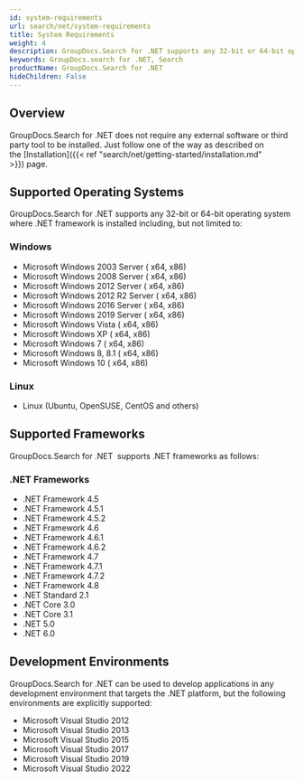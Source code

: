 ```yaml
---
id: system-requirements
url: search/net/system-requirements
title: System Requirements
weight: 4
description: GroupDocs.Search for .NET supports any 32-bit or 64-bit operating system where .NET or Mono framework is installed
keywords: GroupDocs.search for .NET, Search
productName: GroupDocs.Search for .NET
hideChildren: False
---
```

## Overview

GroupDocs.Search for .NET does not require any external software or third party tool to be installed. Just follow one of the way as described on the [Installation]({{< ref "search/net/getting-started/installation.md" >}}) page.

## Supported Operating Systems

GroupDocs.Search for .NET supports any 32-bit or 64-bit operating system where .NET framework is installed including, but not limited to:

### Windows

*   Microsoft Windows 2003 Server ( x64, x86)
*   Microsoft Windows 2008 Server ( x64, x86)
*   Microsoft Windows 2012 Server ( x64, x86)
*   Microsoft Windows 2012 R2 Server ( x64, x86)
*   Microsoft Windows 2016 Server ( x64, x86)
*   Microsoft Windows 2019 Server ( x64, x86)
*   Microsoft Windows Vista ( x64, x86)
*   Microsoft Windows XP ( x64, x86)
*   Microsoft Windows 7 ( x64, x86)
*   Microsoft Windows 8, 8.1 ( x64, x86)
*   Microsoft Windows 10 ( x64, x86)

### Linux

- Linux (Ubuntu, OpenSUSE, CentOS and others)

## Supported Frameworks

GroupDocs.Search for .NET  supports .NET frameworks as follows:

### .NET Frameworks

*   .NET Framework 4.5
*   .NET Framework 4.5.1
*   .NET Framework 4.5.2
*   .NET Framework 4.6
*   .NET Framework 4.6.1
*   .NET Framework 4.6.2
*   .NET Framework 4.7
*   .NET Framework 4.7.1
*   .NET Framework 4.7.2
*   .NET Framework 4.8
*   .NET Standard 2.1
*   .NET Core 3.0
*   .NET Core 3.1
*   .NET 5.0
*   .NET 6.0

## Development Environments

GroupDocs.Search for .NET can be used to develop applications in any development environment that targets the .NET platform, but the following environments are explicitly supported:

*   Microsoft Visual Studio 2012
*   Microsoft Visual Studio 2013
*   Microsoft Visual Studio 2015
*   Microsoft Visual Studio 2017
*   Microsoft Visual Studio 2019
*   Microsoft Visual Studio 2022
